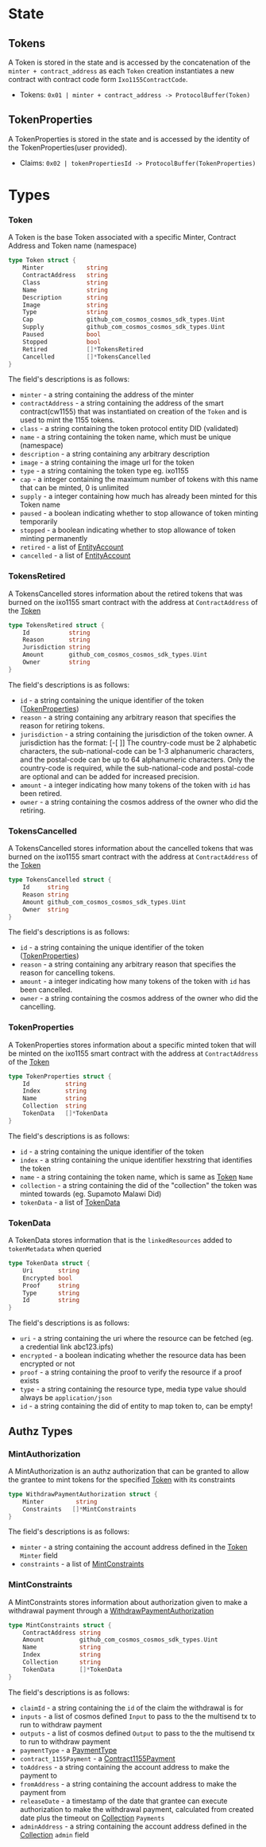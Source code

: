 # State

## Tokens

A Token is stored in the state and is accessed by the concatenation of the `minter + contract_address` as each `Token` creation instantiates a new contract with contract code form `Ixo1155ContractCode`.

- Tokens: `0x01 | minter + contract_address -> ProtocolBuffer(Token)`

## TokenProperties

A TokenProperties is stored in the state and is accessed by the identity of the TokenProperties(user provided).

- Claims: `0x02 | tokenPropertiesId -> ProtocolBuffer(TokenProperties)`

# Types

### Token

A Token is the base Token associated with a specific Minter, Contract Address and Token name (namespace)

```go
type Token struct {
	Minter            string
	ContractAddress   string
	Class             string
	Name              string
	Description       string
	Image             string
	Type              string
	Cap               github_com_cosmos_cosmos_sdk_types.Uint
	Supply            github_com_cosmos_cosmos_sdk_types.Uint
	Paused            bool
	Stopped           bool
	Retired           []*TokensRetired
	Cancelled         []*TokensCancelled
}
```

The field's descriptions is as follows:

- `minter` - a string containing the address of the minter
- `contractAddress` - a string containing the address of the smart contract(cw1155) that was instantiated on creation of the `Token` and is used to mint the 1155 tokens.
- `class` - a string containing the token protocol entity DID (validated)
- `name` - a string containing the token name, which must be unique (namespace)
- `description` - a string containing any arbitrary description
- `image` - a string containing the image url for the token
- `type` - a string containing the token type eg. ixo1155
- `cap` - a integer containing the maximum number of tokens with this name that can be minted, 0 is unlimited
- `supply` - a integer containing how much has already been minted for this Token name
- `paused` - a boolean indicating whether to stop allowance of token minting temporarily
- `stopped` - a boolean indicating whether to stop allowance of token minting permanently
- `retired` - a list of [EntityAccount](#entityaccount)
- `cancelled` - a list of [EntityAccount](#entityaccount)

### TokensRetired

A TokensCancelled stores information about the retired tokens that was burned on the ixo1155 smart contract with the address at `ContractAddress` of the [Token](#token)

```go
type TokensRetired struct {
	Id           string
	Reason       string
	Jurisdiction string
	Amount       github_com_cosmos_cosmos_sdk_types.Uint
	Owner        string
}
```

The field's descriptions is as follows:

- `id` - a string containing the unique identifier of the token ([TokenProperties](#tokenproperties))
- `reason` - a string containing any arbitrary reason that specifies the reason for retiring tokens.
- `jurisdiction` - a string containing the jurisdiction of the token owner. A jurisdiction has the format: <country-code>[-<sub-national-code>[ <postal-code>]] The country-code must be 2 alphabetic characters, the sub-national-code can be 1-3 alphanumeric characters, and the postal-code can be up to 64 alphanumeric characters. Only the country-code is required, while the sub-national-code and postal-code are optional and can be added for increased precision.
- `amount` - a integer indicating how many tokens of the token with `id` has been retired.
- `owner` - a string containing the cosmos address of the owner who did the retiring.

### TokensCancelled

A TokensCancelled stores information about the cancelled tokens that was burned on the ixo1155 smart contract with the address at `ContractAddress` of the [Token](#token)

```go
type TokensCancelled struct {
	Id     string
	Reason string
	Amount github_com_cosmos_cosmos_sdk_types.Uint
	Owner  string
}
```

The field's descriptions is as follows:

- `id` - a string containing the unique identifier of the token ([TokenProperties](#tokenproperties))
- `reason` - a string containing any arbitrary reason that specifies the reason for cancelling tokens.
- `amount` - a integer indicating how many tokens of the token with `id` has been cancelled.
- `owner` - a string containing the cosmos address of the owner who did the cancelling.

### TokenProperties

A TokenProperties stores information about a specific minted token that will be minted on the ixo1155 smart contract with the address at `ContractAddress` of the [Token](#token)

```go
type TokenProperties struct {
	Id          string
	Index       string
	Name        string
	Collection  string
	TokenData   []*TokenData
}
```

The field's descriptions is as follows:

- `id` - a string containing the unique identifier of the token
- `index` - a string containing the unique identifier hexstring that identifies the token
- `name` - a string containing the token name, which is same as [Token](#token) `Name`
- `collection` - a string containing the did of the "collection" the token was minted towards (eg. Supamoto Malawi Did)
- `tokenData` - a list of [TokenData](#tokendata)

### TokenData

A TokenData stores information that is the `linkedResources` added to `tokenMetadata` when queried

```go
type TokenData struct {
	Uri       string
	Encrypted bool
	Proof     string
	Type      string
	Id        string
}
```

The field's descriptions is as follows:

- `uri` - a string containing the uri where the resource can be fetched (eg. a credential link abc123.ipfs)
- `encrypted` - a boolean indicating whether the resource data has been encrypted or not
- `proof` - a string containing the proof to verify the resource if a proof exists
- `type` - a string containing the resource type, media type value should always be `application/json`
- `id` - a string containing the did of entity to map token to, can be empty!

## Authz Types

### MintAuthorization

A MintAuthorization is an authz authorization that can be granted to allow the grantee to mint tokens for the specified [Token](02_state.md#token) with its constraints

```go
type WithdrawPaymentAuthorization struct {
	Minter         string
	Constraints   []*MintConstraints
}
```

The field's descriptions is as follows:

- `minter` - a string containing the account address defined in the [Token](02_state.md#token) `Minter` field
- `constraints` - a list of [MintConstraints](#mintconstraints)

### MintConstraints

A MintConstraints stores information about authorization given to make a withdrawal payment through a [WithdrawPaymentAuthorization](#withdrawpaymentauthorization)

```go
type MintConstraints struct {
	ContractAddress string
	Amount          github_com_cosmos_cosmos_sdk_types.Uint
	Name            string
	Index           string
	Collection      string
	TokenData       []*TokenData
}
```

The field's descriptions is as follows:

- `claimId` - a string containing the `id` of the claim the withdrawal is for
- `inputs` - a list of cosmos defined `Input` to pass to the the multisend tx to run to withdraw payment
- `outputs` - a list of cosmos defined `Output` to pass to the the multisend tx to run to withdraw payment
- `paymentType` - a [PaymentType](02_state.md#paymenttype)
- `contract_1155Payment` - a [Contract1155Payment](02_state.md#contract1155payment)
- `toAddress` - a string containing the account address to make the payment to
- `fromAddress` - a string containing the account address to make the payment from
- `releaseDate` - a timestamp of the date that grantee can execute authorization to make the withdrawal payment, calculated from created date plus the timeout on [Collection](02_state.md#collection) `Payments`
- `adminAddress` - a string containing the account address defined in the [Collection](02_state.md#collection) `admin` field
